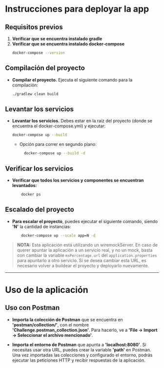 # Instrucciones para deployar la app

## Requisitos previos

1. **Verificar que se encuentra instalado gradle**
2. **Verificar que se encuentra instalado docker-compose**
   ```bash
   docker-compose --version
   ```
   
## Compilación del proyecto
* **Compilar el proyecto.** Ejecuta el siguiente comando para la compilación:
   ```bash
   ./gradlew clean build
  ```
  
## Levantar los servicios
* **Levantar los servicios.** Debes estar en la raíz del proyecto (donde se encuentra el docker-compose.yml) y ejecutar:
   ```bash
  docker-compose up --build
   ```
  * Opción para correr en segundo plano:
    ```bash
      docker-compose up --build -d
      ```

## Verificar los servicios
* **Verificar que todos los servicios y componentes se encuentran levantados:**
  ```bash
      docker ps
  ```

## Escalado del proyecto
* **Para escalar el proyecto**, puedes ejecutar el siguiente comando, siendo **'N'** la cantidad de instancias:
     ```bash
         docker-compose up --scale app=N -d
     ```

> **NOTA:** Esta aplicación está utilizando un wiremockServer. En caso de querer apuntar la aplicación a un servicio real, y no un mock, basta con cambiar la variable `msPercentage.url` del `application.properties` para apuntarlo a otro servicio. Si se desea cambiar esta URL, es necesario volver a buildear el proyecto y deployarlo nuevamente.

---
# Uso de la aplicación
## Uso con Postman
* **Importa la colección de Postman** que se encuentra en **'postman/collection/'**, con el nombre **'Challenge.postman_collection.json'**.
Para hacerlo, ve a **'File -> Import -> Seleccionar el archivo mencionado'**.

* **Importa el entorno de Postman** que apunta a **'localhost:8080'**. Si necesitas usar otra URL, puedes crear la variable **'path'** en Postman.
Una vez importadas las colecciones y configurado el entorno, podrás ejecutar las peticiones HTTP y recibir respuestas de la aplicación.
